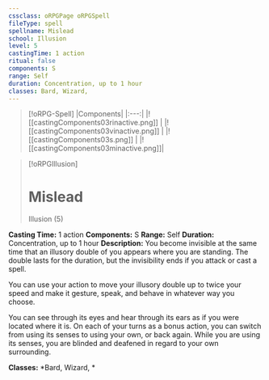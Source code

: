 ```yaml
---
cssclass: oRPGPage oRPGSpell
fileType: spell
spellname: Mislead
school: Illusion
level: 5
castingTime: 1 action
ritual: false
components: S
range: Self
duration: Concentration, up to 1 hour
classes: Bard, Wizard,
---
```

> [!oRPG-Spell]
> |Components|
> |:---:|
> |![[castingComponents03rinactive.png]] |
> |![[castingComponents03vinactive.png]] |
> |![[castingComponents03s.png]] |
> |![[castingComponents03minactive.png]]|

> [!oRPGIllusion]
>#  Mislead
> Illusion  (5)

**Casting Time:** 1 action
**Components:** S
**Range:** Self
**Duration:**  Concentration, up to 1 hour
**Description:**
You become invisible at the same time that an illusory double of you appears where you are standing. The double lasts for the duration, but the invisibility ends if you attack or cast a spell.



 You can use your action to move your illusory double up to twice your speed and make it gesture, speak, and behave in whatever way you choose.



 You can see through its eyes and hear through its ears as if you were located where it is. On each of your turns as a bonus action, you can switch from using its senses to using your own, or back again. While you are using its senses, you are blinded and deafened in regard to your own surrounding.



**Classes:**  *Bard, Wizard, *


